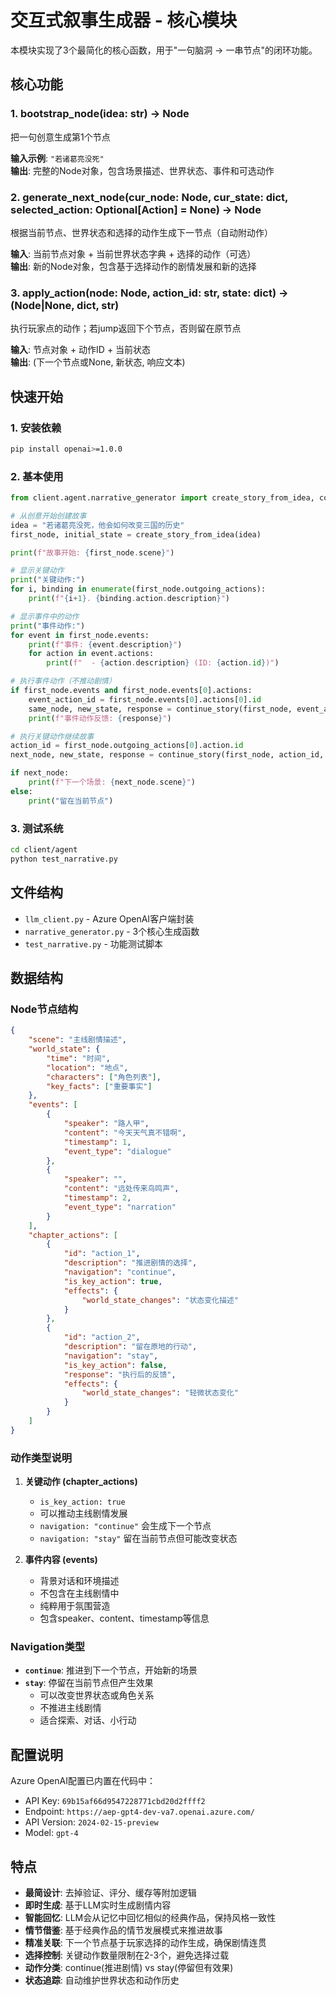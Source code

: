 # 交互式叙事生成器 - 核心模块

本模块实现了3个最简化的核心函数，用于"一句脑洞 → 一串节点"的闭环功能。

## 核心功能

### 1. bootstrap_node(idea: str) -> Node
把一句创意生成第1个节点

**输入示例**: `"若诸葛亮没死"`  
**输出**: 完整的Node对象，包含场景描述、世界状态、事件和可选动作

### 2. generate_next_node(cur_node: Node, cur_state: dict, selected_action: Optional[Action] = None) -> Node  
根据当前节点、世界状态和选择的动作生成下一节点（自动附动作）

**输入**: 当前节点对象 + 当前世界状态字典 + 选择的动作（可选）  
**输出**: 新的Node对象，包含基于选择动作的剧情发展和新的选择

### 3. apply_action(node: Node, action_id: str, state: dict) -> (Node|None, dict, str)
执行玩家点的动作；若jump返回下个节点，否则留在原节点

**输入**: 节点对象 + 动作ID + 当前状态  
**输出**: (下一个节点或None, 新状态, 响应文本)

## 快速开始

### 1. 安装依赖
```bash
pip install openai>=1.0.0
```

### 2. 基本使用
```python
from client.agent.narrative_generator import create_story_from_idea, continue_story

# 从创意开始创建故事
idea = "若诸葛亮没死，他会如何改变三国的历史"
first_node, initial_state = create_story_from_idea(idea)

print(f"故事开始: {first_node.scene}")

# 显示关键动作
print("关键动作:")
for i, binding in enumerate(first_node.outgoing_actions):
    print(f"{i+1}. {binding.action.description}")

# 显示事件中的动作
print("事件动作:")
for event in first_node.events:
    print(f"事件: {event.description}")
    for action in event.actions:
        print(f"  - {action.description} (ID: {action.id})")

# 执行事件动作（不推动剧情）
if first_node.events and first_node.events[0].actions:
    event_action_id = first_node.events[0].actions[0].id
    same_node, new_state, response = continue_story(first_node, event_action_id, initial_state)
    print(f"事件动作反馈: {response}")

# 执行关键动作继续故事
action_id = first_node.outgoing_actions[0].action.id
next_node, new_state, response = continue_story(first_node, action_id, initial_state)

if next_node:
    print(f"下一个场景: {next_node.scene}")
else:
    print("留在当前节点")
```

### 3. 测试系统
```bash
cd client/agent
python test_narrative.py
```

## 文件结构

- `llm_client.py` - Azure OpenAI客户端封装
- `narrative_generator.py` - 3个核心生成函数
- `test_narrative.py` - 功能测试脚本

## 数据结构

### Node节点结构
```json
{
    "scene": "主线剧情描述",
    "world_state": {
        "time": "时间",
        "location": "地点", 
        "characters": ["角色列表"],
        "key_facts": ["重要事实"]
    },
    "events": [
        {
            "speaker": "路人甲",
            "content": "今天天气真不错啊",
            "timestamp": 1,
            "event_type": "dialogue"
        },
        {
            "speaker": "",
            "content": "远处传来鸟鸣声",
            "timestamp": 2,
            "event_type": "narration"
        }
    ],
    "chapter_actions": [
        {
            "id": "action_1",
            "description": "推进剧情的选择",
            "navigation": "continue",
            "is_key_action": true,
            "effects": {
                "world_state_changes": "状态变化描述"
            }
        },
        {
            "id": "action_2",
            "description": "留在原地的行动",
            "navigation": "stay",
            "is_key_action": false,
            "response": "执行后的反馈",
            "effects": {
                "world_state_changes": "轻微状态变化"
            }
        }
    ]
}
```

### 动作类型说明

1. **关键动作 (chapter_actions)**
   - `is_key_action: true`
   - 可以推动主线剧情发展
   - `navigation: "continue"` 会生成下一个节点
   - `navigation: "stay"` 留在当前节点但可能改变状态

2. **事件内容 (events)**
   - 背景对话和环境描述
   - 不包含在主线剧情中
   - 纯粹用于氛围营造
   - 包含speaker、content、timestamp等信息

### Navigation类型

- **`continue`**: 推进到下一个节点，开始新的场景
- **`stay`**: 停留在当前节点但产生效果
  - 可以改变世界状态或角色关系
  - 不推进主线剧情
  - 适合探索、对话、小行动

## 配置说明

Azure OpenAI配置已内置在代码中：
- API Key: `69b15af66d9547228771cbd20d2ffff2`
- Endpoint: `https://aep-gpt4-dev-va7.openai.azure.com/`
- API Version: `2024-02-15-preview`
- Model: `gpt-4`

## 特点

- **最简设计**: 去掉验证、评分、缓存等附加逻辑
- **即时生成**: 基于LLM实时生成剧情内容
- **智能回忆**: LLM会从记忆中回忆相似的经典作品，保持风格一致性
- **情节借鉴**: 基于经典作品的情节发展模式来推进故事
- **精准关联**: 下一个节点基于玩家选择的动作生成，确保剧情连贯
- **选择控制**: 关键动作数量限制在2-3个，避免选择过载
- **动作分类**: continue(推进剧情) vs stay(停留但有效果)
- **状态追踪**: 自动维护世界状态和动作历史 